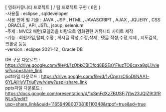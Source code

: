 [ 영화커뮤니티 프로젝트 ] / 팀 프로젝트 구현 ( 6인 )<br>
-사용툴 : eclipse , sqldeveloper <br>
-사용 언어 및 기술 : JAVA , JSP , HTML , JAVASCRIPT , AJAX , JQUERY , CSS , ORACLE , API, JSTL, jsoup, selenium<br>
-주제 : MVC2 패턴(모델2)을 바탕으로 영화관련 커뮤니티 사이트 제작 <br>
-기능 : 회원가입,탈퇴,수정 , 게시글 작성,수정,삭제 , 댓글 작성,수정,삭제 , 지도검색, 크롤링 등등<br>
-version : eclipse 2021-12 , Oracle DB<br>


DB 구문 다운로드 : https://drive.google.com/file/d/1zObkCBlDfcd8BSEaYFIuzTO8csxa8gL1/view?usp=share_link
<br>
pdf파일 다운로드 : https://drive.google.com/file/d/1vCpnzrC6oDliNAA1-6YLAjHyVTrjuFyw/view?usp=share_link
<br>
pptx파일 다운로드 : https://docs.google.com/presentation/d/1xSmFdXzZBUSFj7j1w23JQIZ9t3fRNLx3/edit?usp=share_link&ouid=116594980070818110348&rtpof=true&sd=true
